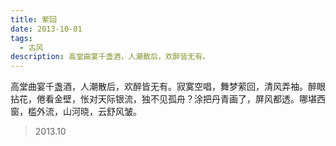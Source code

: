 ```yaml
---
title: 萦回
date: 2013-10-01
tags:
  - 古风
description: 高堂曲宴千盏酒，人潮散后，欢醉皆无有。
---
```


高堂曲宴千盏酒，人潮散后，欢醉皆无有。寂寞空唱，舞梦萦回，清风弄袖。醉眼拈花，倦看金壁，怅对天际银流，独不见孤舟？涂把丹青画了，屏风都透。哪堪西窗，槛外流，山河晓，云舒风皱。

> 2013.10